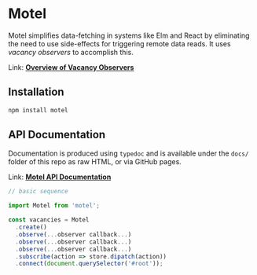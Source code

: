 # Motel

Motel simplifies data-fetching in systems like Elm and React by
eliminating the need to use side-effects for triggering remote 
data reads. It uses *vacancy observers* to accomplish this.

Link: **[Overview of Vacancy Observers](https://gist.github.com/greim/3de3bcb71a672e11c75e371b7b81f4bb)**

## Installation

```bash
npm install motel
```

## API Documentation

Documentation is produced using `typedoc` and is available
under the `docs/` folder of this repo as raw HTML, or via
GitHub pages.

Link: **[Motel API Documentation](https://greim.github.io/motel/)**

```js
// basic sequence

import Motel from 'motel';

const vacancies = Motel
  .create()
  .observe(...observer callback...)
  .observe(...observer callback...)
  .observe(...observer callback...)
  .subscribe(action => store.dipatch(action))
  .connect(document.querySelector('#root'));
```
